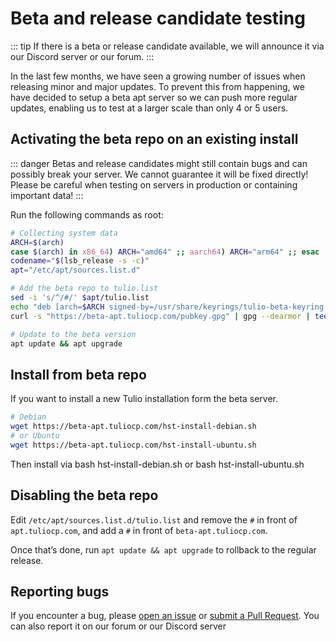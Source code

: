 # Beta and release candidate testing

::: tip
If there is a beta or release candidate available, we will announce it via our Discord server or our forum.
:::

In the last few months, we have seen a growing number of issues when releasing minor and major updates. To prevent this from happening, we have decided to setup a beta apt server so we can push more regular updates, enabling us to test at a larger scale than only 4 or 5 users.

## Activating the beta repo on an existing install

::: danger
Betas and release candidates might still contain bugs and can possibly break your server. We cannot guarantee it will be fixed directly! Please be careful when testing on servers in production or containing important data!
:::

Run the following commands as root:

```bash
# Collecting system data
ARCH=$(arch)
case $(arch) in x86_64) ARCH="amd64" ;; aarch64) ARCH="arm64" ;; esac
codename="$(lsb_release -s -c)"
apt="/etc/apt/sources.list.d"

# Add the beta repo to tulio.list
sed -i 's/^/#/' $apt/tulio.list
echo "deb [arch=$ARCH signed-by=/usr/share/keyrings/tulio-beta-keyring.gpg] https://beta-apt.tuliocp.com/ $codename main" >> $apt/tulio.list
curl -s "https://beta-apt.tuliocp.com/pubkey.gpg" | gpg --dearmor | tee /usr/share/keyrings/tulio-beta-keyring.gpg > /dev/null 2>&1

# Update to the beta version
apt update && apt upgrade
```

## Install from beta repo

If you want to install a new Tulio installation form the beta server.

```bash
# Debian
wget https://beta-apt.tuliocp.com/hst-install-debian.sh
# or Ubuntu
wget https://beta-apt.tuliocp.com/hst-install-ubuntu.sh
```

Then install via bash hst-install-debian.sh or bash hst-install-ubuntu.sh

## Disabling the beta repo

Edit `/etc/apt/sources.list.d/tulio.list` and remove the `#` in front of `apt.tuliocp.com`, and add a `#` in front of `beta-apt.tuliocp.com`.

Once that’s done, run `apt update && apt upgrade` to rollback to the regular release.

## Reporting bugs

If you encounter a bug, please [open an issue](https://github.com/contaura/tuliocp/issues/new/choose) or [submit a Pull Request](https://github.com/contaura/tuliocp/pulls). You can also report it on our forum or our Discord server
